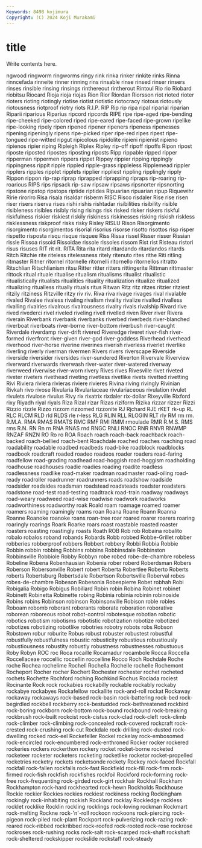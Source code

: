 ```yaml
---
Keywords: 8498 kojimura
Copyright: (C) 2024 Koji Murakami
---
```


# title

Write contents here.



ngwood ringworm ringworms ringy rink rinka rinker rinkite rinks Rinna
rinncefada rinneite rinner rinning rins rinsable rinse rinsed rinser rinsers
rinses rinsible rinsing rinsings rinthereout rintherout Rintoul Rio rio Riobard
riobitsu Riocard Rioja rioja riojas Rion Rior Riordan Riorsson riot
rioted rioter rioters rioting riotingly riotise riotist riotistic riotocracy riotous
riotously riotousness riotproof riotry riots R.I.P. RIP Rip rip ripa
ripal riparial riparian Riparii riparious Riparius ripcord ripcords RIPE ripe
ripe-aged ripe-bending ripe-cheeked ripe-colored riped ripe-eared ripe-faced ripe-grown ripelike ripe-looking
ripely ripen ripened ripener ripeners ripeness ripenesses ripening ripeningly ripens
ripe-picked riper ripe-red ripes ripest ripe-tongued ripe-witted ripgut ripicolous ripidolite
ripieni ripienist ripieno ripienos ripier riping Ripleigh Riplex Ripley rip-off
ripoff ripoffs Ripon ripost riposte riposted ripostes riposting riposts Ripp
rippable ripped ripper ripperman rippermen rippers rippet Rippey rippier ripping
rippingly rippingness rippit ripple rippled ripple-grass rippleless Ripplemead rippler ripplers
ripples ripplet ripplets ripplier rippliest rippling ripplingly ripply Rippon rippon
rip-rap riprap riprapped riprapping ripraps rip-roaring rip-roarious RIPS rips ripsack
rip-saw ripsaw ripsaws ripsnorter ripsnorting ripstone ripstop ripstops riptide riptides
Ripuarian ripuarian ripup Riquewihr Ririe riroriro Risa risala risaldar risberm
RISC Risco risdaler Rise rise risen riser risers riserva rises
rishi rishis rishtadar risibilities risibility risible risibleness risibles risibly rising
risings risk risked risker riskers riskful riskfulness riskier riskiest riskily
riskiness riskinesses risking riskish riskless risklessness riskproof risks risky Risley
RISLU Rison Risorgimento risorgimento risorgimentos risorial risorius risorse risotto risottos
risp risper rispetto risposta risqu risque risquee Riss Rissa rissel
Risser risser Rissian rissle Rissoa rissoid Rissoidae rissole rissoles rissom
Rist rist Risteau ristori risus risuses RIT rit rit. RITA
Rita rita ritard ritardando ritardandos ritards Ritch Ritchie rite riteless
ritelessness ritely ritenuto rites rithe Riti ritling ritmaster Ritner ritornel
ritornelle ritornelli ritornello ritornellos ritratto Ritschlian Ritschlianism ritsu Ritter ritter
ritters rittingerite Rittman rittmaster rittock ritual rituale ritualise ritualism ritualisms
ritualist ritualistic ritualistically ritualists ritualities rituality ritualization ritualize ritualized ritualizing
ritualless ritually rituals ritus Ritwan Ritz ritz ritzes ritzier ritziest
ritzily ritziness Ritzville ritzy riv riv. Riva riva rivage rivages
rival rivalable rivaled Rivalee rivaless rivaling rivalism rivality rivalize rivalled
rivalless rivalling rivalries rivalrous rivalrousness rivalry rivals rivalship Rivard rive
rived rivederci rivel riveled riveling rivell rivelled riven River river
Rivera riverain Riverbank riverbank riverbanks riverbed riverbeds river-blanched riverboat riverboats
river-borne river-bottom riverbush river-caught Riverdale riverdamp river-drift rivered Riveredge riveret
river-fish river-formed riverfront river-given river-god river-goddess Riverhead riverhead riverhood river-horse
riverine riverines riverish riverless riverlet riverlike riverling riverly riverman rivermen
Rivers rivers riverscape Riverside riverside riversider riversides river-sundered Riverton Rivervale
Riverview riverward riverwards riverwash river-water river-watered riverway riverweed riverwise river-worn
rivery Rives rives Rivesville rivet riveted riveter riveters rivethead riveting
rivetless rivetlike rivets rivetted rivetting Rivi Riviera riviera rivieras riviere
rivieres Rivina riving rivingly Rivinian Rivkah rivo rivose Rivularia Rivulariaceae
rivulariaceous rivulation rivulet rivulets rivulose rivulus Rivy rix rixatrix rixdaler
rix-dollar Rixeyville Rixford rixy Riyadh riyal riyals Riza Rizal rizar
Rizas riziform Rizika rizzar rizzer Rizzi Rizzio rizzle Rizzo rizzom
rizzomed rizzonite RJ Rjchard RJE rKET rk-up RL RLC RLCM
RLD rld RLDS rle r-less RLG RLIN RLL RLOGIN RLT
rly RM rm rm. R.M.A. RMA RMAS RMATS RMC RMF
RMI RMM rmoulade RMR R.M.S. RMS rms R.N. RN Rn
rn RNA RNAS rnd RNGC RNLI RNOC RNR RNVR RNWMP
RNZAF RNZN RO Ro ro ROA Roach roach roach-back roachback
roach-backed roach-bellied roach-bent Roachdale roached roaches roaching road roadability roadable
roadbed roadbeds road-bike roadblock roadblocks roadbook roadcraft roaded roadeo roadeos
roader roaders road-faring roadfellow road-grading roadhead road-hoggish road-hoggism roadholding roadhouse
roadhouses roadie roadies roading roadite roadless roadlessness roadlike road-maker roadman
roadmaster road-oiling road-ready roadroller roadrunner roadrunners roads roadshow roadside roadsider
roadsides roadsman roadstead roadsteads roadster roadsters roadstone road-test road-testing roadtrack
road-train roadway roadways road-weary roadweed road-wise roadwise roadwork roadworks roadworthiness
roadworthy roak Roald roam roamage roamed roamer roamers roaming roamingly
roams roan Roana Roane Roann Roanna Roanne Roanoke roanoke roans
roan-tree roar roared roarer roarers roaring roaringly roarings Roark Roarke
roars roast roastable roasted roaster roasters roasting roastingly roasts Roath
ROB Rob rob Robaina robalito robalo robalos roband robands Robards
Robb robbed Robbe-Grillet robber robberies robberproof robbers Robbert robbery Robbi
Robbia Robbie Robbin robbin robbing Robbins robbins Robbinsdale Robbinston Robbinsville
Robbiole Robby Robbyn robe robed robe-de-chambre robeless Robeline Robena Robenhausian
Robenia rober roberd Roberdsman Robers Roberson Robersonville Robert robert Roberta
Robertlee Roberto Roberts roberts Robertsburg Robertsdale Robertson Robertsville Roberval robes
robes-de-chambre Robeson Robesonia Robespierre Robet robhah Robi Robigalia Robigo Robigus
Robillard Robin robin Robina Robinet robinet Robinett Robinetta Robinette robing
Robinia robinia robinin robinoside Robins robins Robinson robinson Robinsonville Robison
roble robles Roboam robomb roborant roborants roborate roboration roborative roborean
roboreous robot robot-control robotesque robotian robotic robotics robotism robotisms robotistic
robotization robotize robotized robotizes robotizing robotlike robotries robotry robots robs
Robson Robstown robur roburite Robus robust robuster robustest robustful robustfully
robustfulness robustic robusticity robustious robustiously robustiousness robustity robustly robustness robustnesses
robustuous Roby Robyn ROC roc Roca rocaille Rocamadur rocambole Rocca
Roccella Roccellaceae roccellic roccellin roccelline Rocco Roch Rochdale Roche roche
Rochea rochelime Rochell Rochella Rochelle rochelle Rochemont Rocheport Rocher rocher
Rochert Rochester rochester rochet rocheted rochets Rochette Rochford roching Rochkind
Rochus Rociada rociest Rocinante Rock rock rockabies rockabilly rockable rockably
rockaby rockabye rockabyes Rockafellow rockallite rock-and-roll rockat Rockaway rockaway rockaways
rock-based rock-basin rock-battering rock-bed rock-begirdled rockbell rockberry rock-bestudded rock-bethreatened rockbird
rock-boring rockborn rock-bottom rock-bound rockbound rock-breaking rockbrush rock-built rockcist rock-cistus
rock-clad rock-cleft rock-climb rock-climber rock-climbing rock-concealed rock-covered rockcraft rock-crested rock-crushing
rock-cut Rockdale rock-drilling rock-dusted rock-dwelling rocked rock-eel Rockefeller Rockel rockelay
rock-embosomed rock-encircled rock-encumbered rock-enthroned Rocker rocker rockered rockeries rockers rockerthon
rockery rocket rocket-borne rocketed rocketeer rocketer rocketers rocketing rocketlike rocketor
rocket-propelled rocketries rocketry rockets rocketsonde rockety Rockey rock-faced Rockfall rockfall
rock-fallen rockfalls rock-fast Rockfield rock-fill rock-firm rock-firmed rock-fish rockfish rockfishes
rockfoil Rockford rock-forming rock-free rock-frequenting rock-girded rock-girt rockhair Rockhall Rockham
Rockhampton rock-hard rockhearted rock-hewn Rockholds Rockhouse Rockie rockier Rockies rockies
rockiest rockiness rocking Rockingham rockingly rock-inhabiting rockish Rockland rocklay Rockledge
rockless rocklet rocklike Rocklin rockling rocklings rock-loving rockman Rockmart rock-melting
Rockne rock-'n'-roll rockoon rockoons rock-piercing rock-pigeon rock-piled rock-plant Rockport rock-pulverizing
rock-razing rock-reared rock-ribbed rockribbed rock-roofed rock-rooted rock-rose rockrose rockroses rock-rushing
rocks rock-salt rock-scarped rock-shaft rockshaft rock-sheltered rockskipper rockslide rockstaff rock-steady
